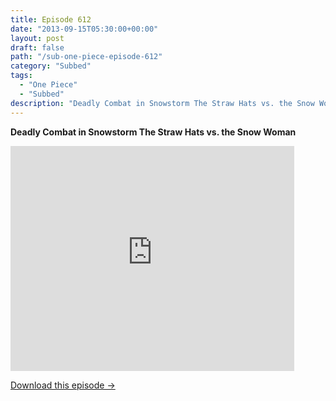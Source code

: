 ```yaml
---
title: Episode 612
date: "2013-09-15T05:30:00+00:00"
layout: post
draft: false
path: "/sub-one-piece-episode-612"
category: "Subbed"
tags:
  - "One Piece"
  - "Subbed"
description: "Deadly Combat in Snowstorm The Straw Hats vs. the Snow Woman"
---
```


**Deadly Combat in Snowstorm The Straw Hats vs. the Snow Woman**

<iframe width="640" height="360" src="https://www.rapidvideo.com/e/G6FRPFTHQK" frameborder="0" marginwidth=0 marginheight=0 scrolling=no allowfullscreen style="max-width:90%;"></iframe>

<a href="http://ouo.io/qs/eCodkFEQ?s=https://www.rapidvideo.com/d/G6FRPFTHQK" class="styled_a">Download this episode →</a>

